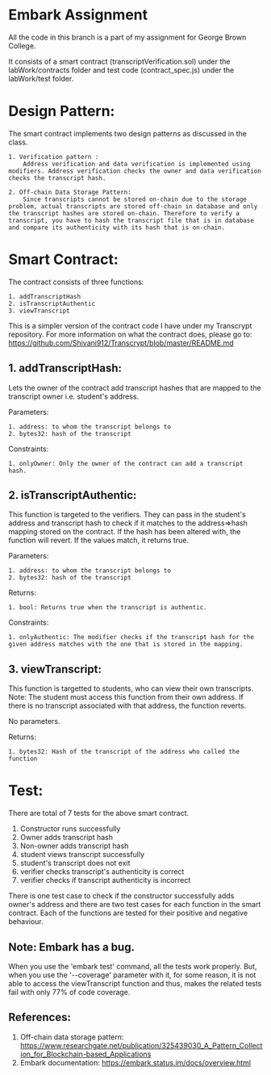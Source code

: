 # Embark Assignment

All the code in this branch is a part of my assignment for George Brown College. 

It consists of a smart contract (transcriptVerification.sol) under the labWork/contracts folder and test code (contract_spec.js) under the labWork/test folder.

# Design Pattern:

The smart contract implements two design patterns as discussed in the class.

    1. Verification pattern : 
        Address verification and data verification is implemented using modifiers. Address verification checks the owner and data verification checks the transcript hash.
        
    2. Off-chain Data Storage Pattern: 
        Since transcripts cannot be stored on-chain due to the storage problem, actual transcripts are stored off-chain in database and only the transcript hashes are stored on-chain. Therefore to verify a transcript, you have to hash the transcript file that is in database and compare its authenticity with its hash that is on-chain.

# Smart Contract:

The contract consists of three functions:
    
    1. addTranscriptHash
    2. isTranscriptAuthentic
    3. viewTranscript
    
This is a simpler version of the contract code I have under my Transcrypt repository. For more information on what the contract does, please go to: https://github.com/Shivani912/Transcrypt/blob/master/README.md

 
## 1. addTranscriptHash: 

  Lets the owner of the contract add transcript hashes that are mapped to the transcript owner i.e. student's address.

  Parameters: 
    
    1. address: to whom the transcript belongs to
    2. bytes32: hash of the transcript
    
  Constraints:
  
    1. onlyOwner: Only the owner of the contract can add a transcript hash.
    

 ## 2. isTranscriptAuthentic:

  This function is targeted to the verifiers. They can pass in the student's address and transcript hash to check if it matches to the address=>hash mapping stored on the contract. If the hash has been altered with, the function will revert. If the values match, it returns true.
  
  Parameters:
    
    1. address: to whom the transcript belongs to
    2. bytes32: hash of the transcript
    
  Returns:
    
    1. bool: Returns true when the transcript is authentic.
    
  Constraints:
  
    1. onlyAuthentic: The modifier checks if the transcript hash for the given address matches with the one that is stored in the mapping.
    
## 3. viewTranscript:
    
  This function is targetted to students, who can view their own transcripts.
  Note: The student must access this function from their own address. If there is no transcript associated with that address, the function reverts.

  No parameters.
    
  Returns: 
    
    1. bytes32: Hash of the transcript of the address who called the function
    

# Test:

There are total of 7 tests for the above smart contract. 

  1. Constructor runs successfully
  2. Owner adds transcript hash
  3. Non-owner adds transcript hash
  4. student views transcript successfully
  5. student's transcript does not exit
  6. verifier checks transcript's authenticity is correct
  7. verifier checks if transcript authenticity is incorrect
  
There is one test case to check if the constructor successfully adds owner's address and there are two test cases for each function in the smart contract. Each of the functions are tested for their positive and negative behaviour.  

## Note: Embark has a bug. 

When you use the 'embark test' command, all the tests work properly. But, when you use the '--coverage' parameter with it, for some reason, it is not able to access the viewTranscript function and thus, makes the related tests fail with only 77% of code coverage. 

## References:

1. Off-chain data storage pattern: https://www.researchgate.net/publication/325439030_A_Pattern_Collection_for_Blockchain-based_Applications
2. Embark documentation: https://embark.status.im/docs/overview.html
